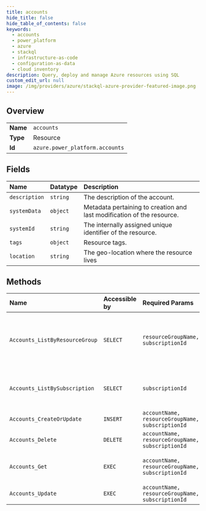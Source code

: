 ```yaml
---
title: accounts
hide_title: false
hide_table_of_contents: false
keywords:
  - accounts
  - power_platform
  - azure    
  - stackql
  - infrastructure-as-code
  - configuration-as-data
  - cloud inventory
description: Query, deploy and manage Azure resources using SQL
custom_edit_url: null
image: /img/providers/azure/stackql-azure-provider-featured-image.png
---
```

  
    

## Overview
<table><tbody>
<tr><td><b>Name</b></td><td><code>accounts</code></td></tr>
<tr><td><b>Type</b></td><td>Resource</td></tr>
<tr><td><b>Id</b></td><td><code>azure.power_platform.accounts</code></td></tr>
</tbody></table>

## Fields
| Name | Datatype | Description |
|:-----|:---------|:------------|
| `description` | `string` | The description of the account. |
| `systemData` | `object` | Metadata pertaining to creation and last modification of the resource. |
| `systemId` | `string` | The internally assigned unique identifier of the resource. |
| `tags` | `object` | Resource tags. |
| `location` | `string` | The geo-location where the resource lives |
## Methods
| Name | Accessible by | Required Params | Description |
|:-----|:--------------|:----------------|:------------|
| `Accounts_ListByResourceGroup` | `SELECT` | `resourceGroupName, subscriptionId` | Retrieve a list of accounts within a given resource group. |
| `Accounts_ListBySubscription` | `SELECT` | `subscriptionId` | Retrieve a list of accounts within a subscription. |
| `Accounts_CreateOrUpdate` | `INSERT` | `accountName, resourceGroupName, subscriptionId` | Creates an account. |
| `Accounts_Delete` | `DELETE` | `accountName, resourceGroupName, subscriptionId` | Delete an account. |
| `Accounts_Get` | `EXEC` | `accountName, resourceGroupName, subscriptionId` | Get information about an account. |
| `Accounts_Update` | `EXEC` | `accountName, resourceGroupName, subscriptionId` | Updates an account. |
